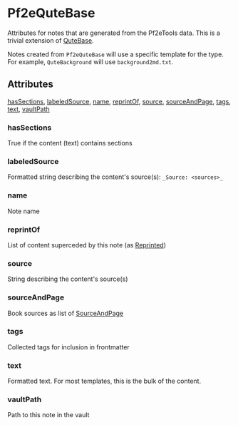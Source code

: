 # Pf2eQuteBase

Attributes for notes that are generated from the Pf2eTools data.
This is a trivial extension of [QuteBase](../QuteBase.md).

Notes created from `Pf2eQuteBase` will use a specific template
for the type. For example, `QuteBackground` will use `background2md.txt`.

## Attributes

[hasSections](#hassections), [labeledSource](#labeledsource), [name](#name), [reprintOf](#reprintof), [source](#source), [sourceAndPage](#sourceandpage), [tags](#tags), [text](#text), [vaultPath](#vaultpath)


### hasSections

True if the content (text) contains sections

### labeledSource

Formatted string describing the content's source(s): `_Source: <sources>_`

### name

Note name

### reprintOf

List of content superceded by this note (as [Reprinted](../Reprinted.md))

### source

String describing the content's source(s)

### sourceAndPage

Book sources as list of [SourceAndPage](../SourceAndPage.md)

### tags

Collected tags for inclusion in frontmatter

### text

Formatted text. For most templates, this is the bulk of the content.

### vaultPath

Path to this note in the vault
